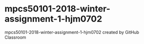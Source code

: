 # mpcs50101-2018-winter-assignment-1-hjm0702
mpcs50101-2018-winter-assignment-1-hjm0702 created by GitHub Classroom
